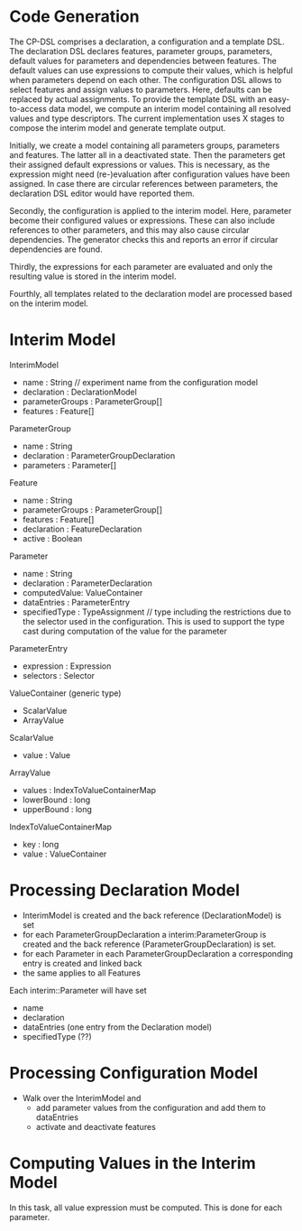 # Code Generation

The CP-DSL comprises a declaration, a configuration and a template DSL.
The declaration DSL declares features, parameter groups, parameters, default 
values for parameters and dependencies between features. The default values
can use expressions to compute their values, which is helpful when parameters
depend on each other. The configuration DSL allows to select features and
assign values to parameters. Here, defaults can be replaced by actual
assignments.
To provide the template DSL with an easy-to-access data model, we compute an
interim model containing all resolved values and type descriptors. The
current implementation uses X stages to compose the interim model and generate
template output.

Initially, we create a model containing all parameters groups, parameters and
features. The latter all in a deactivated state. Then the parameters get their 
assigned default expressions or values. This is necessary, as the expression 
might need (re-)evaluation after configuration values have been assigned.
In case there are circular references between parameters, the declaration DSL
editor would have reported them.

Secondly, the configuration is applied to the interim model. Here,
parameter become their configured values or expressions. These can also include
references to other parameters, and this may also cause circular dependencies.
The generator checks this and reports an error if circular dependencies are found.

Thirdly, the expressions for each parameter are evaluated and only the resulting
value is stored in the interim model.

Fourthly, all templates related to the declaration model are processed based on
the interim model.

# Interim Model

InterimModel

- name : String // experiment name from the configuration model
- declaration : DeclarationModel 
- parameterGroups : ParameterGroup[]
- features : Feature[]

ParameterGroup

- name : String
- declaration : ParameterGroupDeclaration
- parameters : Parameter[]

Feature

- name : String
- parameterGroups : ParameterGroup[]
- features : Feature[]
- declaration : FeatureDeclaration
- active : Boolean

Parameter

- name : String
- declaration : ParameterDeclaration
- computedValue: ValueContainer
- dataEntries : ParameterEntry
- specifiedType : TypeAssignment // type including the restrictions due to
                                    the selector used in the configuration. This
                                    is used to support the type cast during
                                    computation of the value for the parameter

ParameterEntry

- expression : Expression
- selectors : Selector

ValueContainer (generic type)
+ ScalarValue
+ ArrayValue

ScalarValue
- value : Value

ArrayValue

- values : IndexToValueContainerMap
- lowerBound : long
- upperBound : long

IndexToValueContainerMap

- key : long
- value : ValueContainer

# Processing Declaration Model

- InterimModel is created and the back reference (DeclarationModel) is set
- for each ParameterGroupDeclaration a interim:ParameterGroup is created and
  the back reference (ParameterGroupDeclaration) is set.
- for each Parameter in each ParameterGroupDeclaration a corresponding entry
  is created and linked back
- the same applies to all Features

Each interim::Parameter will have set 
- name
- declaration
- dataEntries (one entry from the Declaration model)
- specifiedType (??)

# Processing Configuration Model

- Walk over the InterimModel and 
  - add parameter values from the configuration and add them to dataEntries
  - activate and deactivate features
  
# Computing Values in the Interim Model

In this task, all value expression must be computed. This is done for each
parameter.





  
